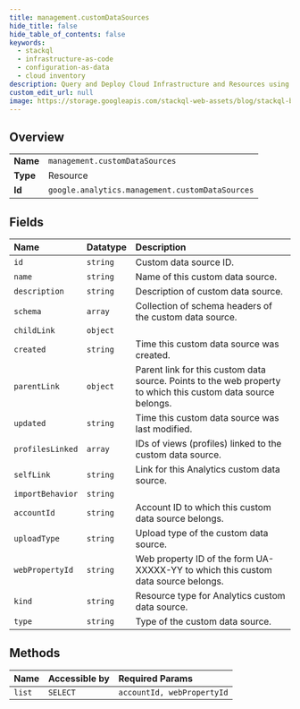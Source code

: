 ```yaml
---
title: management.customDataSources
hide_title: false
hide_table_of_contents: false
keywords:
  - stackql
  - infrastructure-as-code
  - configuration-as-data
  - cloud inventory
description: Query and Deploy Cloud Infrastructure and Resources using SQL
custom_edit_url: null
image: https://storage.googleapis.com/stackql-web-assets/blog/stackql-blog-post-featured-image.png
---
```

  
    

## Overview
<table><tbody>
<tr><td><b>Name</b></td><td><code>management.customDataSources</code></td></tr>
<tr><td><b>Type</b></td><td>Resource</td></tr>
<tr><td><b>Id</b></td><td><code>google.analytics.management.customDataSources</code></td></tr>
</tbody></table>

## Fields
| Name | Datatype | Description |
|:-----|:---------|:------------|
| `id` | `string` | Custom data source ID. |
| `name` | `string` | Name of this custom data source. |
| `description` | `string` | Description of custom data source. |
| `schema` | `array` | Collection of schema headers of the custom data source. |
| `childLink` | `object` |  |
| `created` | `string` | Time this custom data source was created. |
| `parentLink` | `object` | Parent link for this custom data source. Points to the web property to which this custom data source belongs. |
| `updated` | `string` | Time this custom data source was last modified. |
| `profilesLinked` | `array` | IDs of views (profiles) linked to the custom data source. |
| `selfLink` | `string` | Link for this Analytics custom data source. |
| `importBehavior` | `string` |  |
| `accountId` | `string` | Account ID to which this custom data source belongs. |
| `uploadType` | `string` | Upload type of the custom data source. |
| `webPropertyId` | `string` | Web property ID of the form UA-XXXXX-YY to which this custom data source belongs. |
| `kind` | `string` | Resource type for Analytics custom data source. |
| `type` | `string` | Type of the custom data source. |
## Methods
| Name | Accessible by | Required Params |
|:-----|:--------------|:----------------|
| `list` | `SELECT` | `accountId, webPropertyId` |
